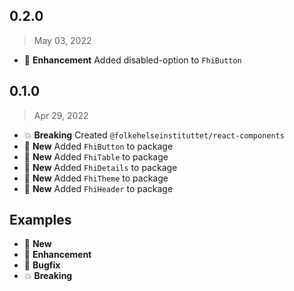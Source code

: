 
## 0.2.0

> May 03, 2022

* :tada: **Enhancement** Added disabled-option to `FhiButton`

## 0.1.0

> Apr 29, 2022

* :boom: **Breaking** Created `@folkehelseinstituttet/react-components`
* :nut_and_bolt: **New** Added `FhiButton` to package
* :nut_and_bolt: **New** Added `FhiTable` to package
* :nut_and_bolt: **New** Added `FhiDetails` to package
* :nut_and_bolt: **New** Added `FhiTheme` to package
* :nut_and_bolt: **New** Added `FhiHeader` to package

## Examples

* :nut_and_bolt: **New**
* :tada: **Enhancement**
* :bug: **Bugfix**
* :boom: **Breaking**